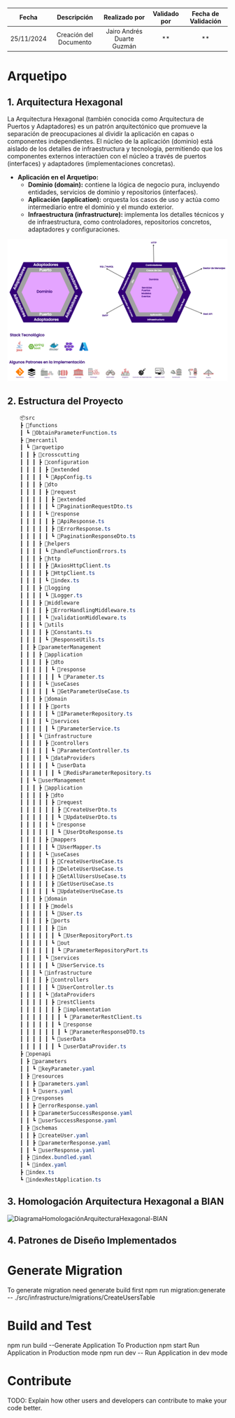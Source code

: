 | Fecha | Descripción | Realizado por | Validado por | Fecha de Validación |
|:-:|:-:|:-:|:-:|:-:|
| 25/11/2024 | Creación del Documento | Jairo Andrés Duarte Guzmán |**|**|

# Arquetipo

## 1. Arquitectura Hexagonal

La Arquitectura Hexagonal (también conocida como Arquitectura de Puertos y Adaptadores) es un patrón arquitectónico que promueve la separación de preocupaciones al dividir la aplicación en capas o componentes independientes. El núcleo de la aplicación (dominio) está aislado de los detalles de infraestructura y tecnología, permitiendo que los componentes externos interactúen con el núcleo a través de puertos (interfaces) y adaptadores (implementaciones concretas).

* **Aplicación en el Arquetipo:**
    * **Dominio (domain):** contiene la lógica de negocio pura, incluyendo entidades, servicios de dominio y repositorios (interfaces).
    * **Aplicación (application):** orquesta los casos de uso y actúa como intermediario entre el dominio y el mundo exterior.
    * **Infraestructura (infrastructure):** implementa los detalles técnicos y de infraestructura, como controladores, repositorios concretos, adaptadores y configuraciones.

![ArquitecturaHexagonal](./imagenes/ArquitecturaHexagonal.png)

## 2. Estructura del Proyecto

```scss
    📦src
    ┣ 📂functions
    ┃ ┗ 📜ObtainParameterFunction.ts
    ┣ 📂mercantil
    ┃ ┗ 📂arquetipo
    ┃ ┃ ┣ 📂crosscutting
    ┃ ┃ ┃ ┣ 📂configuration
    ┃ ┃ ┃ ┃ ┣ 📂extended
    ┃ ┃ ┃ ┃ ┗ 📜AppConfig.ts
    ┃ ┃ ┃ ┣ 📂dto
    ┃ ┃ ┃ ┃ ┣ 📂request
    ┃ ┃ ┃ ┃ ┃ ┣ 📂extended
    ┃ ┃ ┃ ┃ ┃ ┗ 📜PaginationRequestDto.ts
    ┃ ┃ ┃ ┃ ┗ 📂response
    ┃ ┃ ┃ ┃ ┃ ┣ 📜ApiResponse.ts
    ┃ ┃ ┃ ┃ ┃ ┣ 📜ErrorResponse.ts
    ┃ ┃ ┃ ┃ ┃ ┗ 📜PaginationResponseDto.ts
    ┃ ┃ ┃ ┣ 📂helpers
    ┃ ┃ ┃ ┃ ┗ 📜handleFunctionErrors.ts
    ┃ ┃ ┃ ┣ 📂http
    ┃ ┃ ┃ ┃ ┣ 📜AxiosHttpClient.ts
    ┃ ┃ ┃ ┃ ┣ 📜HttpClient.ts
    ┃ ┃ ┃ ┃ ┗ 📜index.ts
    ┃ ┃ ┃ ┣ 📂logging
    ┃ ┃ ┃ ┃ ┗ 📜Logger.ts
    ┃ ┃ ┃ ┣ 📂middleware
    ┃ ┃ ┃ ┃ ┣ 📜ErrorHandlingMiddleware.ts
    ┃ ┃ ┃ ┃ ┗ 📜validationMiddleware.ts
    ┃ ┃ ┃ ┗ 📂utils
    ┃ ┃ ┃ ┃ ┣ 📜Constants.ts
    ┃ ┃ ┃ ┃ ┗ 📜ResponseUtils.ts
    ┃ ┃ ┣ 📂parameterManagement
    ┃ ┃ ┃ ┣ 📂application
    ┃ ┃ ┃ ┃ ┣ 📂dto
    ┃ ┃ ┃ ┃ ┃ ┗ 📂response
    ┃ ┃ ┃ ┃ ┃ ┃ ┗ 📜Parameter.ts
    ┃ ┃ ┃ ┃ ┗ 📂useCases
    ┃ ┃ ┃ ┃ ┃ ┗ 📜GetParameterUseCase.ts
    ┃ ┃ ┃ ┣ 📂domain
    ┃ ┃ ┃ ┃ ┣ 📂ports
    ┃ ┃ ┃ ┃ ┃ ┗ 📜IParameterRepository.ts
    ┃ ┃ ┃ ┃ ┗ 📂services
    ┃ ┃ ┃ ┃ ┃ ┗ 📜ParameterService.ts
    ┃ ┃ ┃ ┗ 📂infrastructure
    ┃ ┃ ┃ ┃ ┣ 📂controllers
    ┃ ┃ ┃ ┃ ┃ ┗ 📜ParameterController.ts
    ┃ ┃ ┃ ┃ ┗ 📂dataProviders
    ┃ ┃ ┃ ┃ ┃ ┗ 📂userData
    ┃ ┃ ┃ ┃ ┃ ┃ ┗ 📜RedisParameterRepository.ts
    ┃ ┃ ┗ 📂userManagement
    ┃ ┃ ┃ ┣ 📂application
    ┃ ┃ ┃ ┃ ┣ 📂dto
    ┃ ┃ ┃ ┃ ┃ ┣ 📂request
    ┃ ┃ ┃ ┃ ┃ ┃ ┣ 📜CreateUserDto.ts
    ┃ ┃ ┃ ┃ ┃ ┃ ┗ 📜UpdateUserDto.ts
    ┃ ┃ ┃ ┃ ┃ ┗ 📂response
    ┃ ┃ ┃ ┃ ┃ ┃ ┗ 📜UserDtoResponse.ts
    ┃ ┃ ┃ ┃ ┣ 📂mappers
    ┃ ┃ ┃ ┃ ┃ ┗ 📜UserMapper.ts
    ┃ ┃ ┃ ┃ ┗ 📂useCases
    ┃ ┃ ┃ ┃ ┃ ┣ 📜CreateUserUseCase.ts
    ┃ ┃ ┃ ┃ ┃ ┣ 📜DeleteUserUseCase.ts
    ┃ ┃ ┃ ┃ ┃ ┣ 📜GetAllUsersUseCase.ts
    ┃ ┃ ┃ ┃ ┃ ┣ 📜GetUserUseCase.ts
    ┃ ┃ ┃ ┃ ┃ ┗ 📜UpdateUserUseCase.ts
    ┃ ┃ ┃ ┣ 📂domain
    ┃ ┃ ┃ ┃ ┣ 📂models
    ┃ ┃ ┃ ┃ ┃ ┗ 📜User.ts
    ┃ ┃ ┃ ┃ ┣ 📂ports
    ┃ ┃ ┃ ┃ ┃ ┣ 📂in
    ┃ ┃ ┃ ┃ ┃ ┃ ┗ 📜UserRepositoryPort.ts
    ┃ ┃ ┃ ┃ ┃ ┗ 📂out
    ┃ ┃ ┃ ┃ ┃ ┃ ┗ 📜ParameterRepositoryPort.ts
    ┃ ┃ ┃ ┃ ┗ 📂services
    ┃ ┃ ┃ ┃ ┃ ┗ 📜UserService.ts
    ┃ ┃ ┃ ┗ 📂infrastructure
    ┃ ┃ ┃ ┃ ┣ 📂controllers
    ┃ ┃ ┃ ┃ ┃ ┗ 📜UserController.ts
    ┃ ┃ ┃ ┃ ┗ 📂dataProviders
    ┃ ┃ ┃ ┃ ┃ ┣ 📂restClients
    ┃ ┃ ┃ ┃ ┃ ┃ ┣ 📂implementation
    ┃ ┃ ┃ ┃ ┃ ┃ ┃ ┗ 📜ParameterRestClient.ts
    ┃ ┃ ┃ ┃ ┃ ┃ ┗ 📂response
    ┃ ┃ ┃ ┃ ┃ ┃ ┃ ┗ 📜ParameterResponseDTO.ts
    ┃ ┃ ┃ ┃ ┃ ┗ 📂userData
    ┃ ┃ ┃ ┃ ┃ ┃ ┗ 📜userDataProvider.ts
    ┣ 📂openapi
    ┃ ┣ 📂parameters
    ┃ ┃ ┗ 📜keyParameter.yaml
    ┃ ┣ 📂resources
    ┃ ┃ ┣ 📜parameters.yaml
    ┃ ┃ ┗ 📜users.yaml
    ┃ ┣ 📂responses
    ┃ ┃ ┣ 📜errorResponse.yaml
    ┃ ┃ ┣ 📜parameterSuccessResponse.yaml
    ┃ ┃ ┗ 📜userSuccessResponse.yaml
    ┃ ┣ 📂schemas
    ┃ ┃ ┣ 📜createUser.yaml
    ┃ ┃ ┣ 📜parameterResponse.yaml
    ┃ ┃ ┗ 📜userResponse.yaml
    ┃ ┣ 📜index.bundled.yaml
    ┃ ┗ 📜index.yaml
    ┣ 📜index.ts
    ┗ 📜indexRestApplication.ts
```

## 3. Homologación Arquitectura Hexagonal a BIAN

![DiagramaHomologaciónArquitecturaHexagonal-BIAN](./imagenes/DiagramaHomologaciónArquitecturaHexagonal-BIAN.png)

## 4. Patrones de Diseño Implementados

# Generate Migration
To generate migration need generate build first
npm run migration:generate -- ./src/infrastructure/migrations/CreateUsersTable

# Build and Test
npm run build --Generate Application To Production
npm start Run Application in Production mode
npm run dev -- Run Application in dev mode


# Contribute
TODO: Explain how other users and developers can contribute to make your code better. 

